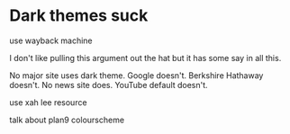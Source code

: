 # Dark themes suck

use wayback machine

I don't like pulling this argument out the hat but it has some say in all this.

No major site uses dark theme. Google doesn't. Berkshire Hathaway doesn't. No news site does.
YouTube default doesn't.


use xah lee resource

talk about plan9 colourscheme
